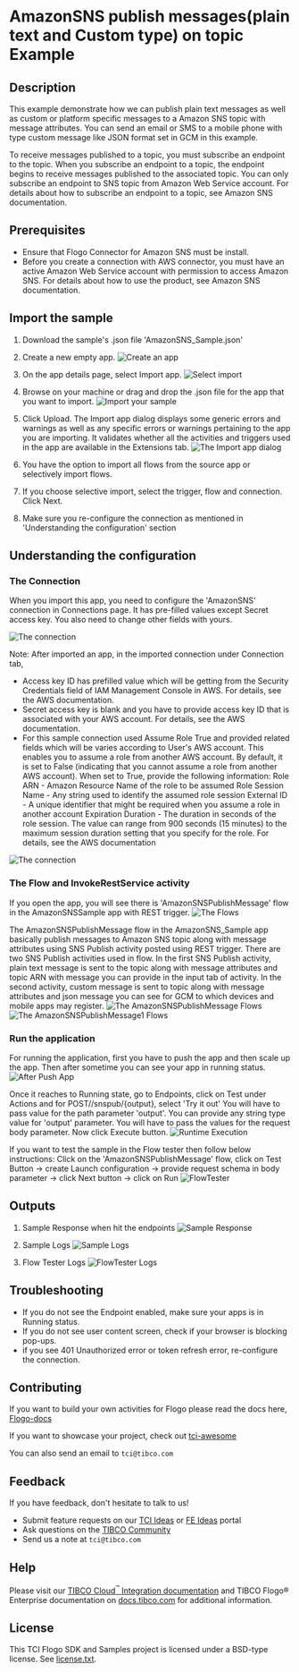 # AmazonSNS publish messages(plain text and Custom type) on topic Example


## Description

This example demonstrate how we can publish plain text messages as well as custom or platform specific messages to a Amazon SNS topic with message attributes. You can send an email or SMS to a mobile phone with type custom message like JSON format set in GCM in this example.

To receive messages published to a topic, you must subscribe an endpoint to the topic. When you subscribe an endpoint to a topic, the endpoint begins to receive messages published to the associated topic. 
You can only subscribe an endpoint to SNS topic from Amazon Web Service account. For details about how to subscribe an endpoint to a topic, see Amazon SNS documentation.

## Prerequisites

* Ensure that Flogo Connector for Amazon SNS must be install.
* Before you create a connection with AWS connector, you must have an active Amazon Web Service account with permission to access Amazon SNS. For details about how to use the product, see Amazon SNS documentation.

## Import the sample

1. Download the sample's .json file 'AmazonSNS_Sample.json'

2. Create a new empty app.
![Create an app](../../../import-screenshots/2.png)

3. On the app details page, select Import app.
![Select import](../../../import-screenshots/3.png)

4. Browse on your machine or drag and drop the .json file for the app that you want to import.
![Import your sample](../../../import-screenshots/AmazonSNSSample/ImportSNSApp.png)

5. Click Upload. The Import app dialog displays some generic errors and warnings as well as any specific errors or warnings pertaining to the app you are importing. It validates whether all the activities and triggers used in the app are available in the Extensions tab.
![The Import app dialog](../../../import-screenshots/AmazonSNSSample/ImportDialog.png)

6. You have the option to import all flows from the source app or selectively import flows.

7. If you choose selective import, select the trigger, flow and connection. Click Next.

8. Make sure you re-configure the connection as mentioned in 'Understanding the configuration' section

## Understanding the configuration

### The Connection
When you import this app, you need to configure the 'AmazonSNS' connection in Connections page. It has pre-filled values except Secret access key. You also need to change other fields with yours.

![The connection](../../../import-screenshots/AmazonSNSSample/ImportSNSConnection.png)

Note: After imported an app, in the imported connection under Connection tab,
* Access key ID has prefilled value which will be getting from the Security Credentials field of IAM Management Console in AWS. For details, see the AWS documentation.
* Secret access key is blank and you have to provide access key ID that is associated with your AWS account. For details, see the AWS documentation.
* For this sample connection used Assume Role True and provided related fields which will be varies according to User's AWS account.
  This enables you to assume a role from another AWS account. By default, it is set to False (indicating that you cannot assume a role from another AWS account).
  When set to True, provide the following information:
  Role ARN - Amazon Resource Name of the role to be assumed
  Role Session Name - Any string used to identify the assumed role session
  External ID - A unique identifier that might be required when you assume a role in another account
  Expiration Duration - The duration in seconds of the role session. The value can range from 900 seconds (15 minutes) to the maximum session duration setting that you specify for the role.
  For details, see the AWS documentation

![The connection](../../../import-screenshots/AmazonSNSSample/SNSConnection.png)

### The Flow and InvokeRestService activity
If you open the app, you will see there is 'AmazonSNSPublishMessage' flow in the AmazonSNSSample app with REST trigger.
![The Flows](../../../import-screenshots/AmazonSNSSample/Flows.png)

The AmazonSNSPublishMessage flow in the AmazonSNS_Sample app basically publish messages to Amazon SNS topic along with message attributes using SNS Publish activity posted using REST trigger. There are two SNS Publish activities used in flow. In the first SNS Publish activity, plain text message is sent to the topic along with message attributes and topic ARN with message you can provide in the input tab of activity. In the second activity, custom message is sent to topic along with message attributes and json message you can see for GCM to which devices and mobile apps may register. 
![The AmazonSNSPublishMessage Flows](../../../import-screenshots/AmazonSNSSample/AmazonSNSPublishMessageflow.png)
![The AmazonSNSPublishMessage1 Flows](../../../import-screenshots/AmazonSNSSample/AmazonSNSPublishCustomMessageflow.png)


### Run the application
For running the application, first you have to push the app and then scale up the app. Then after sometime you can see your app in running status.
![After Push App](../../../import-screenshots/AmazonSNSSample/AfterPushAppRunningState.png)

Once it reaches to Running state, go to Endpoints, click on Test under Actions and for POST//snspub/{output}, select 'Try it out'
You will have to pass value for the path parameter 'output'. You can provide any string type value for 'output' parameter.
You will have to pass the values for the request body parameter.
Now click Execute button.
![Runtime Execution](../../../import-screenshots/AmazonSNSSample/RESTRequest.png)

If you want to test the sample in the Flow tester then follow below instructions:
Click on the 'AmazonSNSPublishMessage' flow, click on Test Button -> create Launch configuration -> provide request schema in body parameter -> click Next button -> click on Run
![FlowTester](../../../import-screenshots/AmazonSNSSample/Flowtester.png)

## Outputs

1. Sample Response when hit the endpoints
![Sample Response](../../../import-screenshots/AmazonSNSSample/RuntimeExecution.png)

2. Sample Logs
![Sample Logs](../../../import-screenshots/AmazonSNSSample/SampleLogs.png)

3. Flow Tester Logs
![FlowTester Logs](../../../import-screenshots/AmazonSNSSample/FlowTesterLogs.png)


## Troubleshooting

* If you do not see the Endpoint enabled, make sure your apps is in Running status.
* If you do not see user content screen, check if your browser is blocking pop-ups.
* if you see 401 Unauthorized error or token refresh error, re-configure the connection.

## Contributing
If you want to build your own activities for Flogo please read the docs here, [Flogo-docs](https://tibcosoftware.github.io/flogo/)

If you want to showcase your project, check out [tci-awesome](https://github.com/TIBCOSoftware/tci-awesome)

You can also send an email to `tci@tibco.com`

## Feedback
If you have feedback, don't hesitate to talk to us!

* Submit feature requests on our [TCI Ideas](https://ideas.tibco.com/?project=TCI) or [FE Ideas](https://ideas.tibco.com/?project=FE) portal
* Ask questions on the [TIBCO Community](https://community.tibco.com/answers/product/344006)
* Send us a note at `tci@tibco.com`

## Help
Please visit our [TIBCO Cloud<sup>&trade;</sup> Integration documentation](https://integration.cloud.tibco.com/docs/) and TIBCO Flogo® Enterprise documentation on [docs.tibco.com](https://docs.tibco.com/) for additional information.

## License
This TCI Flogo SDK and Samples project is licensed under a BSD-type license. See [license.txt](license.txt).
